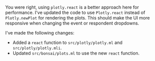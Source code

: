 You were right, using `plotly.react` is a better approach here for performance. I've updated the code to use `Plotly.react` instead of `Plotly.newPlot` for rendering the plots. This should make the UI more responsive when changing the event or respondent dropdowns.

I've made the following changes:
- Added a `react` function to `src/plotly/plotly.ml` and `src/plotly/plotly.mli`.
- Updated `src/bonsai/plots.ml` to use the new `react` function.